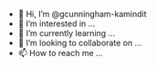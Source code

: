 - 👋 Hi, I’m @gcunningham-kamindit
- 👀 I’m interested in ...
- 🌱 I’m currently learning ...
- 💞️ I’m looking to collaborate on ...
- 📫 How to reach me ...

<!---
gcunningham-kamindit/gcunningham-kamindit is a ✨ special ✨ repository because its `README.md` (this file) appears on your GitHub profile.
You can click the Preview link to take a look at your changes.
--->
